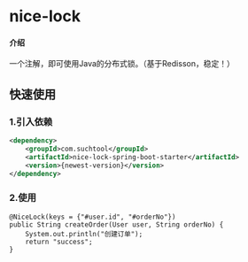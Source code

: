 # nice-lock

#### 介绍
一个注解，即可使用Java的分布式锁。（基于Redisson，稳定！）

## 快速使用

### 1.引入依赖
```xml
<dependency>
    <groupId>com.suchtool</groupId>
    <artifactId>nice-lock-spring-boot-starter</artifactId>
    <version>{newest-version}</version>
</dependency>
```
### 2.使用
```
@NiceLock(keys = {"#user.id", "#orderNo"})
public String createOrder(User user, String orderNo) {
    System.out.println("创建订单");
    return "success";
}
```
